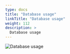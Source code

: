 ```yaml
---
type: docs
title: "Database usage"
linkTitle: "Database usage"
weight: 112
description: >
  Database usage
---
```


![Database usage](/images/bootcamp-slides/microservices-bootcamp/Slide112.PNG)
